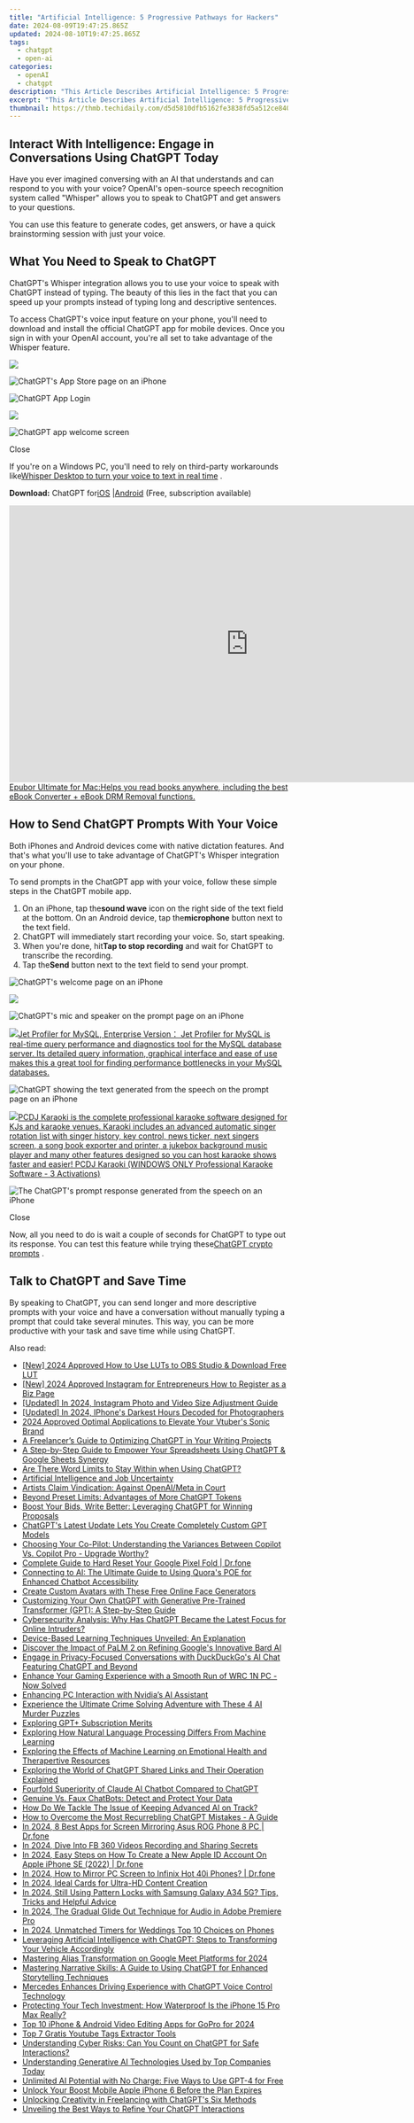 ```yaml
---
title: "Artificial Intelligence: 5 Progressive Pathways for Hackers"
date: 2024-08-09T19:47:25.865Z
updated: 2024-08-10T19:47:25.865Z
tags:
  - chatgpt
  - open-ai
categories:
  - openAI
  - chatgpt
description: "This Article Describes Artificial Intelligence: 5 Progressive Pathways for Hackers"
excerpt: "This Article Describes Artificial Intelligence: 5 Progressive Pathways for Hackers"
thumbnail: https://thmb.techidaily.com/d5d5810dfb5162fe3838fd5a512ce840bf5c9c8c52397ab8a1f2ef651a47611e.jpg
---
```


## Interact With Intelligence: Engage in Conversations Using ChatGPT Today

 Have you ever imagined conversing with an AI that understands and can respond to you with your voice? OpenAI's open-source speech recognition system called "Whisper" allows you to speak to ChatGPT and get answers to your questions.

 You can use this feature to generate codes, get answers, or have a quick brainstorming session with just your voice.

## What You Need to Speak to ChatGPT

 ChatGPT's Whisper integration allows you to use your voice to speak with ChatGPT instead of typing. The beauty of this lies in the fact that you can speed up your prompts instead of typing long and descriptive sentences.

 To access ChatGPT's voice input feature on your phone, you'll need to download and install the official ChatGPT app for mobile devices. Once you sign in with your OpenAI account, you're all set to take advantage of the Whisper feature.

<!-- affiliate ads begin -->
<a href="https://store.massmailsoftware.com/order/checkout.php?PRODS=1300375&QTY=1&AFFILIATE=108875&CART=1"><img src="https://secure.avangate.com/images/merchant/dc87c13749315c7217cdc4ac692e704c/banera_for_partners-15_%281%29.jpg" border="0"></a>
<!-- affiliate ads end -->
![ChatGPT's App Store page on an iPhone](https://static1.makeuseofimages.com/wordpress/wp-content/uploads/2023/08/chatgpt-s-app-store-page-on-an-iphone.jpg)

![ChatGPT App Login](https://static1.makeuseofimages.com/wordpress/wp-content/uploads/2023/05/chatgpt-app-login.jpg)

<!-- affiliate ads begin -->
<a href="https://store.bitdefender.com/affiliate.php?ACCOUNT=BITLATIN&AFFILIATE=108875&PATH=http%3A%2F%2Fwww.bitdefender.com%2Fbusiness%3FAFFILIATE%3D108875%26RESOURCE%3D30%2525%2BOff%2Ball%2BGravityZone%2BProducts"><img src="https://www.bitdefender.com/content/dam/bitdefender/business/campaign/1200X628.png" border="0"></a>
<!-- affiliate ads end -->
![ChatGPT app welcome screen](https://static1.makeuseofimages.com/wordpress/wp-content/uploads/2023/05/chatgpt-app-welcome-screen.jpg)

Close

 If you're on a Windows PC, you'll need to rely on third-party workarounds like[Whisper Desktop to turn your voice to text in real time](https://www.makeuseof.com/windows-whisper-desktop-guide/) .

**Download:** ChatGPT for[iOS](http://apps.apple.com/app/openai-chatgpt/id6448311069) |[Android](https://www.anrdoezrs.net/links/7251228/type/dlg/sid/UUmuoUeUpU2029654/https://play.google.com/store/apps/details?id=com.openai.chatgpt&hl=en&gl=US) (Free, subscription available)

<!-- affiliate ads begin -->
<a href="https://secure.2checkout.com/order/checkout.php?PRODS=4599952&QTY=1&AFFILIATE=108875&CART=1"><iframe width="864" height="500" src="https://www.youtube.com/embed/jVnfr5HudQw" title="The Latest and Easiest Solution to Remove Kindle DRM on Windows (without Degrading)" frameborder="0" allow="accelerometer; autoplay; clipboard-write; encrypted-media; gyroscope; picture-in-picture; web-share" referrerpolicy="strict-origin-when-cross-origin" allowfullscreen></iframe>Epubor Ultimate for Mac:Helps you read books anywhere, including the best eBook Converter + eBook DRM Removal functions.</a>
<!-- affiliate ads end -->
## How to Send ChatGPT Prompts With Your Voice

 Both iPhones and Android devices come with native dictation features. And that's what you'll use to take advantage of ChatGPT's Whisper integration on your phone.

 To send prompts in the ChatGPT app with your voice, follow these simple steps in the ChatGPT mobile app.

1. On an iPhone, tap the**sound wave** icon on the right side of the text field at the bottom. On an Android device, tap the**microphone** button next to the text field.
2. ChatGPT will immediately start recording your voice. So, start speaking.
3. When you're done, hit**Tap to stop recording** and wait for ChatGPT to transcribe the recording.
4. Tap the**Send** button next to the text field to send your prompt.

![ChatGPT's welcome page on an iPhone](https://static1.makeuseofimages.com/wordpress/wp-content/uploads/2023/09/img_4309.jpg)

<!-- affiliate ads begin -->
<a href="https://secure.2checkout.com/order/checkout.php?PRODS=37100474&QTY=1&AFFILIATE=108875&CART=1"><img src="https://awario.com/images/pages/index/img-platform-ui-1280@1x.avif" border="0"></a>
<!-- affiliate ads end -->
![ChatGPT's mic and speaker on the prompt page on an iPhone](https://static1.makeuseofimages.com/wordpress/wp-content/uploads/2023/09/img_4311.jpg)

<!-- affiliate ads begin -->
<a href="https://secure.2checkout.com/order/checkout.php?PRODS=4576829&QTY=1&AFFILIATE=108875&CART=1"><img src="https://secure.avangate.com/images/merchant/9e740b84bb48a64dde25061566299467/products/copy_1_jp_box_big.png" border="0">Jet Profiler for MySQL, Enterprise Version： Jet Profiler for MySQL is real-time query performance and diagnostics tool for the MySQL database server. Its detailed query information, graphical interface and ease of use makes this a great tool for finding performance bottlenecks in your MySQL databases. </a>
<!-- affiliate ads end -->
![ChatGPT showing the text generated from the speech on the prompt page on an iPhone](https://static1.makeuseofimages.com/wordpress/wp-content/uploads/2023/09/img_4313.jpg)

<!-- affiliate ads begin -->
<a href="https://shop.pcdj.com/order/checkout.php?PRODS=4698832&QTY=1&AFFILIATE=108875&CART=1"> <img src="https://secure.avangate.com/images/merchant/47f4b6321e9fd8e8f7326a6adc1a7c1e/products/karaoki-new-searchresultspane.jpg" border="0">PCDJ Karaoki is the complete professional karaoke software designed for KJs and karaoke venues. Karaoki includes an advanced automatic singer rotation list with singer history, key control, news ticker, next singers screen, a song book exporter and printer, a jukebox background music player and many other features designed so you can host karaoke shows faster and easier! 
 PCDJ Karaoki (WINDOWS ONLY Professional Karaoke Software - 3 Activations)</a>
<!-- affiliate ads end -->
![The ChatGPT's prompt response generated from the speech on an iPhone](https://static1.makeuseofimages.com/wordpress/wp-content/uploads/2023/09/img_4314.jpg)

Close

 Now, all you need to do is wait a couple of seconds for ChatGPT to type out its response. You can test this feature while trying these[ChatGPT crypto prompts](https://www.makeuseof.com/the-best-chatgpt-crypto-prompts/) .

## Talk to ChatGPT and Save Time

 By speaking to ChatGPT, you can send longer and more descriptive prompts with your voice and have a conversation without manually typing a prompt that could take several minutes. This way, you can be more productive with your task and save time while using ChatGPT.


<ins class="adsbygoogle"
     style="display:block"
     data-ad-format="autorelaxed"
     data-ad-client="ca-pub-7571918770474297"
     data-ad-slot="1223367746"></ins>



<ins class="adsbygoogle"
     style="display:block"
     data-ad-client="ca-pub-7571918770474297"
     data-ad-slot="8358498916"
     data-ad-format="auto"
     data-full-width-responsive="true"></ins>

<span class="atpl-alsoreadstyle">Also read:</span>
<div><ul>
<li><a href="https://vp-tips.techidaily.com/new-2024-approved-how-to-use-luts-to-obs-studio-and-download-free-lut/"><u>[New] 2024 Approved  How to Use LUTs to OBS Studio & Download Free LUT</u></a></li>
<li><a href="https://instagram-video-files.techidaily.com/new-2024-approved-instagram-for-entrepreneurs-how-to-register-as-a-biz-page/"><u>[New] 2024 Approved  Instagram for Entrepreneurs  How to Register as a Biz Page</u></a></li>
<li><a href="https://instagram-videos.techidaily.com/updated-in-2024-instagram-photo-and-video-size-adjustment-guide/"><u>[Updated] In 2024, Instagram Photo and Video Size Adjustment Guide</u></a></li>
<li><a href="https://fox-http.techidaily.com/updated-in-2024-iphones-darkest-hours-decoded-for-photographers/"><u>[Updated] In 2024, IPhone's Darkest Hours Decoded for Photographers</u></a></li>
<li><a href="https://article-tips.techidaily.com/2024-approved-optimal-applications-to-elevate-your-vtubers-sonic-brand/"><u>2024 Approved  Optimal Applications to Elevate Your Vtuber's Sonic Brand</u></a></li>
<li><a href="https://tech-hub.techidaily.com/a-freelancers-guide-to-optimizing-chatgpt-in-your-writing-projects/"><u>A Freelancer’s Guide to Optimizing ChatGPT in Your Writing Projects</u></a></li>
<li><a href="https://tech-hub.techidaily.com/a-step-by-step-guide-to-empower-your-spreadsheets-using-chatgpt-and-google-sheets-synergy/"><u>A Step-by-Step Guide to Empower Your Spreadsheets Using ChatGPT & Google Sheets Synergy</u></a></li>
<li><a href="https://tech-hub.techidaily.com/are-there-word-limits-to-stay-within-when-using-chatgpt/"><u>Are There Word Limits to Stay Within when Using ChatGPT?</u></a></li>
<li><a href="https://tech-hub.techidaily.com/artificial-intelligence-and-job-uncertainty/"><u>Artificial Intelligence and Job Uncertainty</u></a></li>
<li><a href="https://tech-hub.techidaily.com/artists-claim-vindication-against-openaimeta-in-court/"><u>Artists Claim Vindication: Against OpenAI/Meta in Court</u></a></li>
<li><a href="https://tech-hub.techidaily.com/beyond-preset-limits-advantages-of-more-chatgpt-tokens/"><u>Beyond Preset Limits: Advantages of More ChatGPT Tokens</u></a></li>
<li><a href="https://tech-hub.techidaily.com/boost-your-bids-write-better-leveraging-chatgpt-for-winning-proposals/"><u>Boost Your Bids, Write Better: Leveraging ChatGPT for Winning Proposals</u></a></li>
<li><a href="https://tech-hub.techidaily.com/chatgpts-latest-update-lets-you-create-completely-custom-gpt-models/"><u>ChatGPT's Latest Update Lets You Create Completely Custom GPT Models</u></a></li>
<li><a href="https://tech-hub.techidaily.com/choosing-your-co-pilot-understanding-the-variances-between-copilot-vs-copilot-pro-upgrade-worthy/"><u>Choosing Your Co-Pilot: Understanding the Variances Between Copilot Vs. Copilot Pro - Upgrade Worthy?</u></a></li>
<li><a href="https://techidaily.com/complete-guide-to-hard-reset-your-google-pixel-fold-drfone-by-drfone-reset-android-reset-android/"><u>Complete Guide to Hard Reset Your Google Pixel Fold | Dr.fone</u></a></li>
<li><a href="https://tech-hub.techidaily.com/connecting-to-ai-the-ultimate-guide-to-using-quoras-poe-for-enhanced-chatbot-accessibility/"><u>Connecting to AI: The Ultimate Guide to Using Quora's POE for Enhanced Chatbot Accessibility</u></a></li>
<li><a href="https://smart-video-creator.techidaily.com/create-custom-avatars-with-these-free-online-face-generators/"><u>Create Custom Avatars with These Free Online Face Generators</u></a></li>
<li><a href="https://tech-hub.techidaily.com/customizing-your-own-chatgpt-with-generative-pre-trained-transformer-gpt-a-step-by-step-guide/"><u>Customizing Your Own ChatGPT with Generative Pre-Trained Transformer (GPT): A Step-by-Step Guide</u></a></li>
<li><a href="https://tech-hub.techidaily.com/cybersecurity-analysis-why-has-chatgpt-became-the-latest-focus-for-online-intruders/"><u>Cybersecurity Analysis: Why Has ChatGPT Became the Latest Focus for Online Intruders?</u></a></li>
<li><a href="https://tech-hub.techidaily.com/device-based-learning-techniques-unveiled-an-explanation/"><u>Device-Based Learning Techniques Unveiled: An Explanation</u></a></li>
<li><a href="https://tech-hub.techidaily.com/discover-the-impact-of-palm-2-on-refining-googles-innovative-bard-ai/"><u>Discover the Impact of PaLM 2 on Refining Google's Innovative Bard AI</u></a></li>
<li><a href="https://tech-hub.techidaily.com/engage-in-privacy-focused-conversations-with-duckduckgos-ai-chat-featuring-chatgpt-and-beyond/"><u>Engage in Privacy-Focused Conversations with DuckDuckGo's AI Chat Featuring ChatGPT and Beyond</u></a></li>
<li><a href="https://win-answers.techidaily.com/enhance-your-gaming-experience-with-a-smooth-run-of-wrc-1n-pc-now-solved/"><u>Enhance Your Gaming Experience with a Smooth Run of WRC 1N PC - Now Solved</u></a></li>
<li><a href="https://tech-hub.techidaily.com/enhancing-pc-interaction-with-nvidias-ai-assistant/"><u>Enhancing PC Interaction with Nvidia’s AI Assistant</u></a></li>
<li><a href="https://tech-hub.techidaily.com/experience-the-ultimate-crime-solving-adventure-with-these-4-ai-murder-puzzles/"><u>Experience the Ultimate Crime Solving Adventure with These 4 AI Murder Puzzles</u></a></li>
<li><a href="https://tech-hub.techidaily.com/exploring-gptplus-subscription-merits/"><u>Exploring GPT+ Subscription Merits</u></a></li>
<li><a href="https://tech-hub.techidaily.com/exploring-how-natural-language-processing-differs-from-machine-learning/"><u>Exploring How Natural Language Processing Differs From Machine Learning</u></a></li>
<li><a href="https://tech-hub.techidaily.com/exploring-the-effects-of-machine-learning-on-emotional-health-and-therapertive-resources/"><u>Exploring the Effects of Machine Learning on Emotional Health and Therapertive Resources</u></a></li>
<li><a href="https://tech-hub.techidaily.com/exploring-the-world-of-chatgpt-shared-links-and-their-operation-explained/"><u>Exploring the World of ChatGPT Shared Links and Their Operation Explained</u></a></li>
<li><a href="https://tech-hub.techidaily.com/fourfold-superiority-of-claude-ai-chatbot-compared-to-chatgpt/"><u>Fourfold Superiority of Claude AI Chatbot Compared to ChatGPT</u></a></li>
<li><a href="https://tech-hub.techidaily.com/1722124800989-genuine-vs-faux-chatbots-detect-and-protect-your-data/"><u>Genuine Vs. Faux ChatBots: Detect and Protect Your Data</u></a></li>
<li><a href="https://tech-hub.techidaily.com/how-do-we-tackle-the-issue-of-keeping-advanced-ai-on-track/"><u>How Do We Tackle The Issue of Keeping Advanced AI on Track?</u></a></li>
<li><a href="https://tech-hub.techidaily.com/how-to-overcome-the-most-recurrebling-chatgpt-mistakes-a-guide/"><u>How to Overcome the Most Recurrebling ChatGPT Mistakes - A Guide</u></a></li>
<li><a href="https://screen-mirror.techidaily.com/in-2024-8-best-apps-for-screen-mirroring-asus-rog-phone-8-pc-drfone-by-drfone-android/"><u>In 2024, 8 Best Apps for Screen Mirroring Asus ROG Phone 8 PC | Dr.fone</u></a></li>
<li><a href="https://facebook-video-content.techidaily.com/in-2024-dive-into-fb-360-videos-recording-and-sharing-secrets/"><u>In 2024, Dive Into FB 360 Videos  Recording and Sharing Secrets</u></a></li>
<li><a href="https://iphone-unlock.techidaily.com/in-2024-easy-steps-on-how-to-create-a-new-apple-id-account-on-apple-iphone-se-2022-drfone-by-drfone-ios/"><u>In 2024, Easy Steps on How To Create a New Apple ID Account On Apple iPhone SE (2022) | Dr.fone</u></a></li>
<li><a href="https://screen-mirror.techidaily.com/in-2024-how-to-mirror-pc-screen-to-infinix-hot-40i-phones-drfone-by-drfone-android/"><u>In 2024, How to Mirror PC Screen to Infinix Hot 40i Phones? | Dr.fone</u></a></li>
<li><a href="https://some-knowledge.techidaily.com/in-2024-ideal-cards-for-ultra-hd-content-creation/"><u>In 2024, Ideal Cards for Ultra-HD Content Creation</u></a></li>
<li><a href="https://android-unlock.techidaily.com/in-2024-still-using-pattern-locks-with-samsung-galaxy-a34-5g-tips-tricks-and-helpful-advice-by-drfone-android/"><u>In 2024, Still Using Pattern Locks with Samsung Galaxy A34 5G? Tips, Tricks and Helpful Advice</u></a></li>
<li><a href="https://some-approaches.techidaily.com/in-2024-the-gradual-glide-out-technique-for-audio-in-adobe-premiere-pro/"><u>In 2024, The Gradual Glide Out Technique for Audio in Adobe Premiere Pro</u></a></li>
<li><a href="https://some-skills.techidaily.com/in-2024-unmatched-timers-for-weddings-top-10-choices-on-phones/"><u>In 2024, Unmatched Timers for Weddings  Top 10 Choices on Phones</u></a></li>
<li><a href="https://tech-hub.techidaily.com/leveraging-artificial-intelligence-with-chatgpt-steps-to-transforming-your-vehicle-accordingly/"><u>Leveraging Artificial Intelligence with ChatGPT: Steps to Transforming Your Vehicle Accordingly</u></a></li>
<li><a href="https://screen-mirroring-recording.techidaily.com/mastering-alias-transformation-on-google-meet-platforms-for-2024/"><u>Mastering Alias Transformation on Google Meet Platforms for 2024</u></a></li>
<li><a href="https://tech-hub.techidaily.com/mastering-narrative-skills-a-guide-to-using-chatgpt-for-enhanced-storytelling-techniques/"><u>Mastering Narrative Skills: A Guide to Using ChatGPT for Enhanced Storytelling Techniques</u></a></li>
<li><a href="https://tech-hub.techidaily.com/mercedes-enhances-driving-experience-with-chatgpt-voice-control-technology/"><u>Mercedes Enhances Driving Experience with ChatGPT Voice Control Technology</u></a></li>
<li><a href="https://techtrends.techidaily.com/protecting-your-tech-investment-how-waterproof-is-the-iphone-15-pro-max-really/"><u>Protecting Your Tech Investment: How Waterproof Is the iPhone 15 Pro Max Really?</u></a></li>
<li><a href="https://some-guidance.techidaily.com/top-10-iphone-and-android-video-editing-apps-for-gopro-for-2024/"><u>Top 10 iPhone & Android Video Editing Apps for GoPro for 2024</u></a></li>
<li><a href="https://youtube-clips.techidaily.com/top-7-gratis-youtube-tags-extractor-tools/"><u>Top 7 Gratis Youtube Tags Extractor Tools</u></a></li>
<li><a href="https://tech-hub.techidaily.com/understanding-cyber-risks-can-you-count-on-chatgpt-for-safe-interactions/"><u>Understanding Cyber Risks: Can You Count on ChatGPT for Safe Interactions?</u></a></li>
<li><a href="https://tech-hub.techidaily.com/understanding-generative-ai-technologies-used-by-top-companies-today/"><u>Understanding Generative AI Technologies Used by Top Companies Today</u></a></li>
<li><a href="https://tech-hub.techidaily.com/unlimited-ai-potential-with-no-charge-five-ways-to-use-gpt-4-for-free/"><u>Unlimited AI Potential with No Charge: Five Ways to Use GPT-4 for Free</u></a></li>
<li><a href="https://sim-unlock.techidaily.com/unlock-your-boost-mobile-apple-iphone-6-before-the-plan-expires-by-drfone-ios/"><u>Unlock Your Boost Mobile Apple iPhone 6 Before the Plan Expires</u></a></li>
<li><a href="https://tech-hub.techidaily.com/unlocking-creativity-in-freelancing-with-chatgpts-six-methods/"><u>Unlocking Creativity in Freelancing with ChatGPT's Six Methods</u></a></li>
<li><a href="https://tech-hub.techidaily.com/unveiling-the-best-ways-to-refine-your-chatgpt-interactions/"><u>Unveiling the Best Ways to Refine Your ChatGPT Interactions</u></a></li>
</ul></div>
